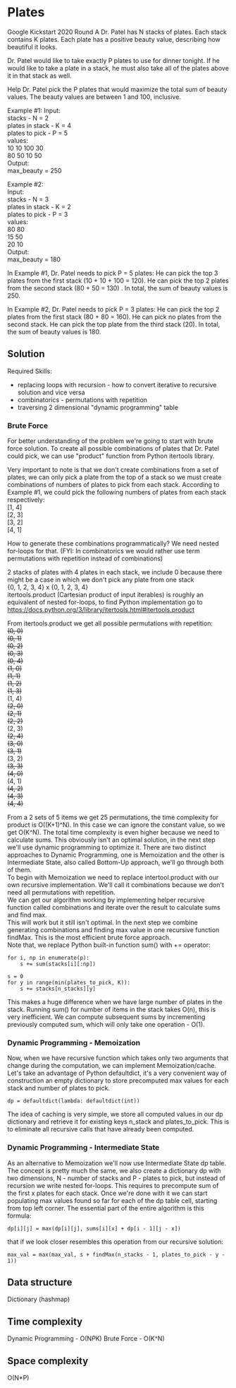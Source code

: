 # Plates
Google Kickstart 2020 Round A
Dr. Patel has N stacks of plates. Each stack contains K plates. Each plate has a positive beauty value, describing how beautiful it looks.

Dr. Patel would like to take exactly P plates to use for dinner tonight. If he would like to take a plate in a stack, he must also take all of the plates above it in that stack as well.

Help Dr. Patel pick the P plates that would maximize the total sum of beauty values. The beauty values are between 1 and 100, inclusive.

Example #1:
Input:  
stacks - N = 2  
plates in stack - K = 4  
plates to pick - P = 5  
values:  
10 10 100 30  
80 50 10 50  
Output:  
max_beauty = 250  

Example #2:  
Input:  
stacks - N = 3  
plates in stack - K = 2  
plates to pick - P = 3  
values:  
80 80  
15 50  
20 10  
Output:  
max_beauty = 180  

In Example #1, Dr. Patel needs to pick P = 5 plates:
He can pick the top 3 plates from the first stack (10 + 10 + 100 = 120).
He can pick the top 2 plates from the second stack (80 + 50 = 130) .
In total, the sum of beauty values is 250.

In Example #2, Dr. Patel needs to pick P = 3 plates:
He can pick the top 2 plates from the first stack (80 + 80 = 160).
He can pick no plates from the second stack.
He can pick the top plate from the third stack (20).
In total, the sum of beauty values is 180.

## Solution
Required Skills:
* replacing loops with recursion - how to convert iterative to recursive solution and vice versa  
* combinatorics - permutations with repetition  
* traversing 2 dimensional "dynamic programming" table

### Brute Force
For better understanding of the problem we're going to start with brute force solution.
To create all possible combinations of plates that Dr. Patel could pick, we can use "product" function from Python itertools library.

Very important to note is that we don't create combinations from a set of plates, we can only pick a plate from the top of a stack so we must create combinations of numbers of plates to pick from each stack. According to Example #1, we could pick the following numbers of plates from each stack respectively:  
[1, 4]  
[2, 3]  
[3, 2]  
[4, 1]  

How to generate these combinations programmatically? We need nested for-loops for that.
(FYI: In combinatorics we would rather use term permutations with repetition instead of combinations)

2 stacks of plates with 4 plates in each stack, we include 0 because there might be a case in which we don't pick any plate from one stack  
{0, 1, 2, 3, 4} x {0, 1, 2, 3, 4}  
itertools.product (Cartesian product of input iterables) is roughly an equivalent of nested for-loops, to find Python implementation go to https://docs.python.org/3/library/itertools.html#itertools.product

From itertools.product we get all possible permutations with repetition:  
~~(0, 0)~~  
~~(0, 1)~~  
~~(0, 2)~~  
~~(0, 3)~~  
~~(0, 4)~~  
~~(1, 0)~~  
~~(1, 1)~~  
~~(1, 2)~~  
~~(1, 3)~~  
(1, 4)  
~~(2, 0)~~  
~~(2, 1)~~  
~~(2, 2)~~  
(2, 3)  
~~(2, 4)~~  
~~(3, 0)~~  
~~(3, 1)~~  
(3, 2)  
~~(3, 3)~~  
~~(4, 0)~~  
(4, 1)  
~~(4, 2)~~  
~~(4, 3)~~  
~~(4, 4)~~  

From a 2 sets of 5 items we get 25 permutations, the time complexity for product is O((K+1)^N). In this case we can ignore the constant value, so we get O(K^N). The total time complexity is even higher because we need to calculate sums.
This obviously isn't an optimal solution, in the next step we'll use dynamic programming to optimize it.
There are two distinct approaches to Dynamic Programming, one is Memoization and the other is Intermediate State, also called Bottom-Up approach, we'll go through both of them.  
To begin with Memoization we need to replace intertool.product with our own recursive implementation. We'll call it combinations because we don't need all permutations with repetition.  
We can get our algorithm working by implementing helper recursive function called combinations and iterate over the result to calculate sums and find max.  
This will work but it still isn't optimal. In the next step we combine generating combinations and finding max value in one recursive function findMax. This is the most efficient brute force approach.  
Note that, we replace Python built-in function sum() with += operator:  
```
for i, np in enumerate(p):
    s += sum(stacks[i][:np])
```
```
s = 0
for y in range(min(plates_to_pick, K)):
    s += stacks[n_stacks][y]
```
This makes a huge difference when we have large number of plates in the stack. Running sum() for number of items in the stack takes O(n), this is very inefficient. We can compute subsequent sums by incrementing previously computed sum, which will only take one operation - O(1).  


### Dynamic Programming - Memoization
Now, when we have recursive function which takes only two arguments that change during the computation, we can implement Memoization/cache. Let's take an advantage of Python defaultdict, it's a very convenient way of construction an empty dictionary to store precomputed max values for each stack and number of plates to pick.
```
dp = defaultdict(lambda: defaultdict(int))
```
The idea of caching is very simple, we store all computed values in our dp dictionary and retrieve it for existing keys n_stack and plates_to_pick. This is to eliminate all recursive calls that have already been computed.

### Dynamic Programming - Intermediate State
As an alternative to Memoization we'll now use Intermediate State dp table. The concept is pretty much the same, we also create a dictionary dp with two dimensions, N - number of stacks and P - plates to pick, but instead of recursion we write nested for-loops. This requires to precompute sum of the first x plates for each stack. Once we're done with it we can start populating max values found so far for each of the dp table cell, starting from top left corner. The essential part of the entire algorithm is this formula:
```
dp[i][j] = max(dp[i][j], sums[i][x] + dp[i - 1][j - x])
```
that if we look closer resembles this operation from our recursive solution:
```
max_val = max(max_val, s + findMax(n_stacks - 1, plates_to_pick - y - 1))
```
## Data structure
Dictionary (hashmap)

## Time complexity
Dynamic Programming - O(N*P*K)
Brute Force - O(K^N)

## Space complexity
O(N*P)